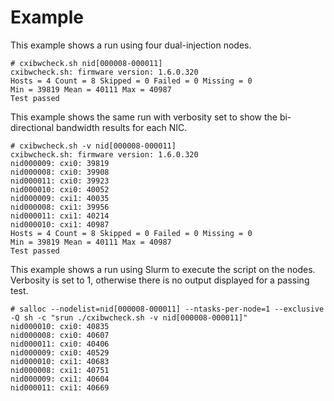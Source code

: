 
# Example

This example shows a run using four dual-injection nodes.

```screen
# cxibwcheck.sh nid[000008-000011]
cxibwcheck.sh: firmware version: 1.6.0.320
Hosts = 4 Count = 8 Skipped = 0 Failed = 0 Missing = 0
Min = 39819 Mean = 40111 Max = 40987
Test passed
```

This example shows the same run with verbosity set to show the bi-directional bandwidth results for each NIC.

```screen
# cxibwcheck.sh -v nid[000008-000011]
cxibwcheck.sh: firmware version: 1.6.0.320
nid000009: cxi0: 39819
nid000008: cxi0: 39908
nid000011: cxi0: 39923
nid000010: cxi0: 40052
nid000009: cxi1: 40035
nid000008: cxi1: 39956
nid000011: cxi1: 40214
nid000010: cxi1: 40987
Hosts = 4 Count = 8 Skipped = 0 Failed = 0 Missing = 0
Min = 39819 Mean = 40111 Max = 40987
Test passed
```

This example shows a run using Slurm to execute the script on the nodes. Verbosity is set to 1, otherwise there is no output displayed for a passing test.

```screen
# salloc --nodelist=nid[000008-000011] --ntasks-per-node=1 --exclusive -Q sh -c "srun ./cxibwcheck.sh -v nid[000008-000011]"
nid000010: cxi0: 40835
nid000008: cxi0: 40607
nid000011: cxi0: 40406
nid000009: cxi0: 40529
nid000010: cxi1: 40683
nid000008: cxi1: 40751
nid000009: cxi1: 40604
nid000011: cxi1: 40669
```

